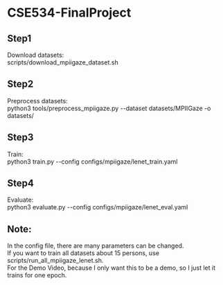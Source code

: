 # CSE534-FinalProject
## Step1
Download datasets:  
scripts/download_mpiigaze_dataset.sh
## Step2
Preprocess datasets:  
python3 tools/preprocess_mpiigaze.py --dataset datasets/MPIIGaze -o datasets/
## Step3
Train:   
python3 train.py --config configs/mpiigaze/lenet_train.yaml
## Step4
Evaluate:  
python3 evaluate.py --config configs/mpiigaze/lenet_eval.yaml

## Note:
In the config file, there are many parameters can be changed.  
If you want to train all datasets about 15 persons, use scripts/run_all_mpiigaze_lenet.sh.  
For the Demo Video, because I only want this to be a demo, so I just let it trains for one epoch.
